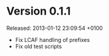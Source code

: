 Version 0.1.1
=============
Released: 2013-01-12 23:09:54 +0100

 * Fix LCAF handling of prefixes
 * Fix old test scripts
